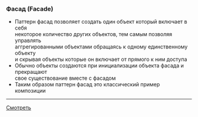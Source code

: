 ### Фасад (Facade)

- Паттерн фасад позволяет создать один объект который включает в себя  
  некоторое количество других объектов, тем самым позволяя управлять  
  аггрегированными объектами обращаясь к одному единственному объекту  
  и скрывая объекты которые он включает от прямого к ним доступа
- Обычно объекты создаются при инициализации объекта фасада и прекращают  
  свое существование вместе с фасадом
- Таким образом паттерн фасад это классический пример композиции

---

[Смотреть](facade.go)
